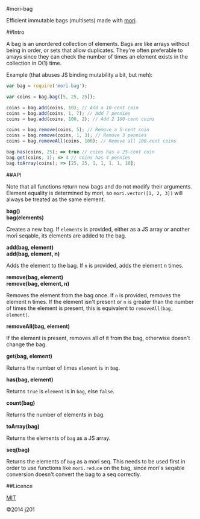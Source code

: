 #mori-bag

Efficient immutable bags (multisets) made with [mori](http://swannodette.github.io/mori/).

##Intro

A bag is an unordered collection of elements. Bags are like arrays without being in order, or sets that allow duplicates. They're often preferable to arrays since they can check the number of times an element exists in the collection in O(1) time.

Example (that abuses JS binding mutability a bit, but meh):

```js
var bag = require('mori-bag');

var coins = bag.bag([5, 25, 25]);

coins = bag.add(coins, 10); // Add a 10-cent coin
coins = bag.add(coins, 1, 7); // Add 7 pennies
coins = bag.add(coins, 100, 2); // Add 2 100-cent coins

coins = bag.remove(coins, 5); // Remove a 5-cent coin
coins = bag.remove(coins, 1, 3); // Remove 3 pennies
coins = bag.removeAll(coins, 100); // Remove all 100-cent coins

bag.has(coins, 25); => true // coins has a 25-cent coin
bag.get(coins, 1); => 4 // coins has 4 pennies
bag.toArray(coins); => [25, 25, 1, 1, 1, 1, 10];
```

##API

Note that all functions return new bags and do not modify their arguments. Element equality is determined by mori, so `mori.vector([1, 2, 3])` will always be treated as the same element.

**bag()**  
**bag(elements)**

Creates a new bag. If `elements` is provided, either as a JS array or another mori seqable, its elements are added to the bag.

**add(bag, element)**  
**add(bag, element, n)**

Adds the element to the bag. If `n` is provided, adds the element n times.

**remove(bag, element)**  
**remove(bag, element, n)**

Removes the element from the bag once. If `n` is provided, removes the element n times. If the element isn't present or `n` is greater than the number of times the element is present, this is equivalent to `removeAll(bag, element)`.

**removeAll(bag, element)**

If the element is present, removes all of it from the bag, otherwise doesn't change the bag.

**get(bag, element)**

Returns the number of times `element` is in `bag`.

**has(bag, element)**

Returns `true` is `element` is in `bag`, else `false`.

**count(bag)**

Returns the number of elements in bag.

**toArray(bag)**

Returns the elements of `bag` as a JS array.

**seq(bag)**

Returns the elements of `bag` as a mori seq. This needs to be used first in order to use functions like `mori.reduce` on the bag, since mori's seqable conversion doesn't convert the bag to a seq correctly.

##Licence

[MIT](http://opensource.org/licenses/MIT)

©2014 j201
